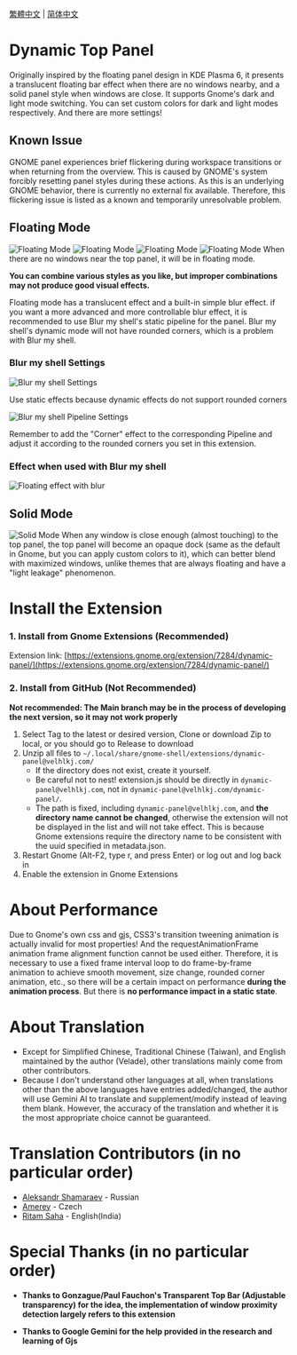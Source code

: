 [繁體中文](README.md) | [简体中文](README-cn.md) 

# Dynamic Top Panel

Originally inspired by the floating panel design in KDE Plasma 6, it presents a translucent floating bar effect when there are no windows nearby, and a solid panel style when windows are close. It supports Gnome's dark and light mode switching. You can set custom colors for dark and light modes respectively. And there are more settings!

## Known Issue

GNOME panel experiences brief flickering during workspace transitions or when returning from the overview. This is caused by GNOME's system forcibly resetting panel styles during these actions. As this is an underlying GNOME behavior, there is currently no external fix available. Therefore, this flickering issue is listed as a known and temporarily unresolvable problem.

## Floating Mode
![Floating Mode](readme_images/transparent.png)
![Floating Mode](readme_images/transparent_area.png)
![Floating Mode](readme_images/transparent_auto_width.png)
![Floating Mode](readme_images/transparent_color.png)
When there are no windows near the top panel, it will be in floating mode.

**You can combine various styles as you like, but improper combinations may not produce good visual effects.**

Floating mode has a translucent effect and a built-in simple blur effect. if you want a more advanced and more controllable blur effect, it is recommended to use Blur my shell's static pipeline for the panel. Blur my shell's dynamic mode will not have rounded corners, which is a problem with Blur my shell.
### Blur my shell Settings
![Blur my shell Settings](readme_images/bms_settings1.png)

Use static effects because dynamic effects do not support rounded corners

![Blur my shell Pipeline Settings](readme_images/bms_settings2.png)

Remember to add the "Corner" effect to the corresponding Pipeline and adjust it according to the rounded corners you set in this extension.
### Effect when used with Blur my shell
![Floating effect with blur](readme_images/blur.png)

## Solid Mode
![Solid Mode](readme_images/solid.png)
When any window is close enough (almost touching) to the top panel, the top panel will become an opaque dock (same as the default in Gnome, but you can apply custom colors to it), which can better blend with maximized windows, unlike themes that are always floating and have a "light leakage" phenomenon.

# Install the Extension
### 1. Install from Gnome Extensions (Recommended)
Extension link: [https://extensions.gnome.org/extension/7284/dynamic-panel/](https://extensions.gnome.org/extension/7284/dynamic-panel/)
### 2. Install from GitHub (Not Recommended)
**Not recommended: The Main branch may be in the process of developing the next version, so it may not work properly**

1. Select Tag to the latest or desired version, Clone or download Zip to local, or you should go to Release to download
1. Unzip all files to `~/.local/share/gnome-shell/extensions/dynamic-panel@velhlkj.com/`
    * If the directory does not exist, create it yourself.
    * Be careful not to nest! extension.js should be directly in `dynamic-panel@velhlkj.com`, not in `dynamic-panel@velhlkj.com/dynamic-panel/`.
    * The path is fixed, including `dynamic-panel@velhlkj.com`, and **the directory name cannot be changed**, otherwise the extension will not be displayed in the list and will not take effect. This is because Gnome extensions require the directory name to be consistent with the uuid specified in metadata.json.
1. Restart Gnome (Alt-F2, type r, and press Enter) or log out and log back in
1. Enable the extension in Gnome Extensions

# About Performance
Due to Gnome's own css and gjs, CSS3's transition tweening animation is actually invalid for most properties! And the requestAnimationFrame animation frame alignment function cannot be used either. Therefore, it is necessary to use a fixed frame interval loop to do frame-by-frame animation to achieve smooth movement, size change, rounded corner animation, etc., so there will be a certain impact on performance **during the animation process**. But there is **no performance impact in a static state**.

# About Translation
* Except for Simplified Chinese, Traditional Chinese (Taiwan), and English maintained by the author (Velade), other translations mainly come from other contributors.
* Because I don't understand other languages at all, when translations other than the above languages have entries added/changed, the author will use Gemini AI to translate and supplement/modify instead of leaving them blank. However, the accuracy of the translation and whether it is the most appropriate choice cannot be guaranteed.

# Translation Contributors (in no particular order)
* [Aleksandr Shamaraev](https://github.com/AlexanderShad) - Russian
* [Amerey](https://github.com/Amereyeu) - Czech
* [Ritam Saha](https://github.com/astro-ray) - English(India)

# Special Thanks (in no particular order)
* **Thanks to Gonzague/Paul Fauchon's Transparent Top Bar (Adjustable transparency) for the idea, the implementation of window proximity detection largely refers to this extension**

* **Thanks to Google Gemini for the help provided in the research and learning of Gjs**
